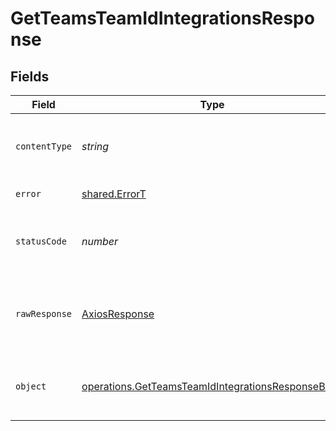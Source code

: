 # GetTeamsTeamIdIntegrationsResponse


## Fields

| Field                                                                                                                         | Type                                                                                                                          | Required                                                                                                                      | Description                                                                                                                   |
| ----------------------------------------------------------------------------------------------------------------------------- | ----------------------------------------------------------------------------------------------------------------------------- | ----------------------------------------------------------------------------------------------------------------------------- | ----------------------------------------------------------------------------------------------------------------------------- |
| `contentType`                                                                                                                 | *string*                                                                                                                      | :heavy_check_mark:                                                                                                            | HTTP response content type for this operation                                                                                 |
| `error`                                                                                                                       | [shared.ErrorT](../../../sdk/models/shared/errort.md)                                                                         | :heavy_minus_sign:                                                                                                            | Unexpected error                                                                                                              |
| `statusCode`                                                                                                                  | *number*                                                                                                                      | :heavy_check_mark:                                                                                                            | HTTP response status code for this operation                                                                                  |
| `rawResponse`                                                                                                                 | [AxiosResponse](https://axios-http.com/docs/res_schema)                                                                       | :heavy_check_mark:                                                                                                            | Raw HTTP response; suitable for custom response parsing                                                                       |
| `object`                                                                                                                      | [operations.GetTeamsTeamIdIntegrationsResponseBody](../../../sdk/models/operations/getteamsteamidintegrationsresponsebody.md) | :heavy_minus_sign:                                                                                                            | List of integrations associated with the team.                                                                                |